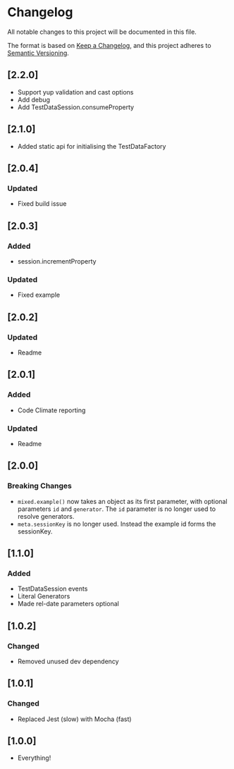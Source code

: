 # Changelog
All notable changes to this project will be documented in this file.

The format is based on [Keep a Changelog](https://keepachangelog.com/en/1.0.0/),
and this project adheres to [Semantic Versioning](https://semver.org/spec/v2.0.0.html).

## [2.2.0]
- Support yup validation and cast options
- Add debug
- Add TestDataSession.consumeProperty

## [2.1.0]
- Added static api for initialising the TestDataFactory

## [2.0.4]
### Updated
- Fixed build issue

## [2.0.3]
### Added
- session.incrementProperty

### Updated
- Fixed example

## [2.0.2]
### Updated
- Readme

## [2.0.1]
### Added
- Code Climate reporting

### Updated
- Readme

## [2.0.0]
### Breaking Changes
- `mixed.example()` now takes an object as its first parameter, with optional parameters `id` and `generator`. The `id` parameter is no longer used to resolve generators.
- `meta.sessionKey` is no longer used. Instead the example id forms the sessionKey.

## [1.1.0]
### Added
- TestDataSession events
- Literal Generators
- Made rel-date parameters optional

## [1.0.2]
### Changed
- Removed unused dev dependency

## [1.0.1]
### Changed
- Replaced Jest (slow) with Mocha (fast)

## [1.0.0]
- Everything!

